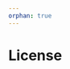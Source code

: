 ```yaml
---
orphan: true
---
```


# License

```{include} ../LICENSE

```
                                                                                                                                                        